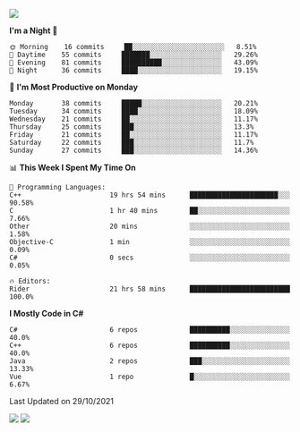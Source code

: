 ![](https://komarev.com/ghpvc/?username=lilpidgey&color=red)
<!--START_SECTION:waka-->
**I'm a Night 🦉** 

```text
🌞 Morning    16 commits     ██░░░░░░░░░░░░░░░░░░░░░░░   8.51% 
🌆 Daytime    55 commits     ███████░░░░░░░░░░░░░░░░░░   29.26% 
🌃 Evening    81 commits     ██████████░░░░░░░░░░░░░░░   43.09% 
🌙 Night      36 commits     ████░░░░░░░░░░░░░░░░░░░░░   19.15%

```
📅 **I'm Most Productive on Monday** 

```text
Monday       38 commits     █████░░░░░░░░░░░░░░░░░░░░   20.21% 
Tuesday      34 commits     ████░░░░░░░░░░░░░░░░░░░░░   18.09% 
Wednesday    21 commits     ██░░░░░░░░░░░░░░░░░░░░░░░   11.17% 
Thursday     25 commits     ███░░░░░░░░░░░░░░░░░░░░░░   13.3% 
Friday       21 commits     ██░░░░░░░░░░░░░░░░░░░░░░░   11.17% 
Saturday     22 commits     ███░░░░░░░░░░░░░░░░░░░░░░   11.7% 
Sunday       27 commits     ███░░░░░░░░░░░░░░░░░░░░░░   14.36%

```


📊 **This Week I Spent My Time On** 

```text
💬 Programming Languages: 
C++                      19 hrs 54 mins      ██████████████████████░░░   90.58% 
C                        1 hr 40 mins        ██░░░░░░░░░░░░░░░░░░░░░░░   7.66% 
Other                    20 mins             ░░░░░░░░░░░░░░░░░░░░░░░░░   1.58% 
Objective-C              1 min               ░░░░░░░░░░░░░░░░░░░░░░░░░   0.09% 
C#                       0 secs              ░░░░░░░░░░░░░░░░░░░░░░░░░   0.05%

🔥 Editors: 
Rider                    21 hrs 58 mins      █████████████████████████   100.0%

```

**I Mostly Code in C#** 

```text
C#                       6 repos             ██████████░░░░░░░░░░░░░░░   40.0% 
C++                      6 repos             ██████████░░░░░░░░░░░░░░░   40.0% 
Java                     2 repos             ███░░░░░░░░░░░░░░░░░░░░░░   13.33% 
Vue                      1 repo              █░░░░░░░░░░░░░░░░░░░░░░░░   6.67%

```



 Last Updated on 29/10/2021
<!--END_SECTION:waka-->
![](https://hit.yhype.me/github/profile?user_id=42968544)
![](https://komarev.com/ghpvc/?lilpidgey)
